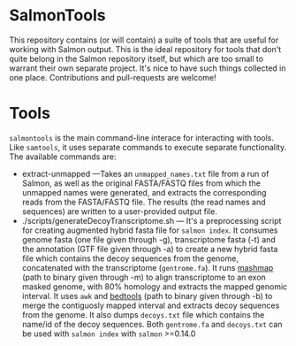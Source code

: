 # SalmonTools

This repository contains (or will contain) a suite of tools that are useful for working with Salmon output.  This is the ideal repository for tools that don't quite belong in the Salmon repository itself, but which are too small to warrant their own separate project.  It's nice to have such things collected in one place.  Contributions and pull-requests are welcome!

# Tools

`salmontools` is the main command-line interace for interacting with tools.  Like `samtools`, it uses separate commands to execute separate functionality.  The available commands are:

  * extract-unmapped &mdash;Takes an `unmapped_names.txt` file from a run of Salmon, as well as the original FASTA/FASTQ files from which the unmapped names were generated, and extracts the corresponding reads from the FASTA/FASTQ file.  The results (the read names and sequences) are written to a user-provided output file. 
  * ./scripts/generateDecoyTranscriptome.sh &mdash; It's a preprocessing script for creating augmented hybrid fasta file for `salmon index`. It consumes genome fasta (one file given through -g), transcriptome fasta (-t) and the annotation (GTF file given through -a) to create a new hybrid fasta file which contains the decoy sequences from the genome, concatenated with the transcriptome (`gentrome.fa`). It runs [mashmap](https://github.com/marbl/MashMap) (path to binary given through -m) to align transcriptome to an exon masked genome, with 80% homology and extracts the mapped genomic interval. It uses `awk` and [bedtools](https://bedtools.readthedocs.io/en/latest/index.html) (path to binary given through -b) to merge the contiguosly mapped interval and extracts decoy sequences from the genome. It also dumps `decoys.txt` file which contains the name/id of the decoy sequences. Both `gentrome.fa` and `decoys.txt` can be used with `salmon index` with `salmon` >=0.14.0
